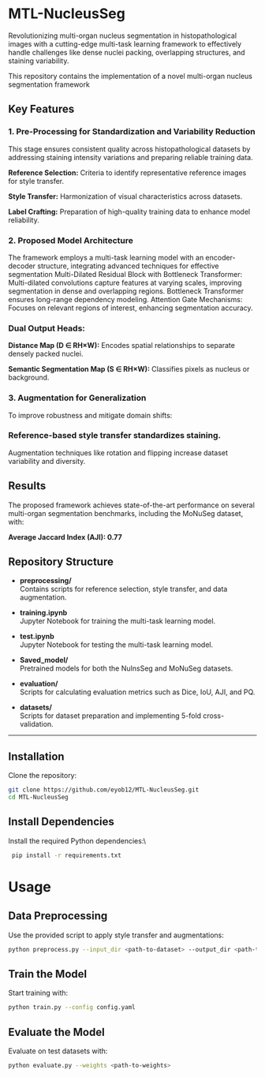 # MTL-NucleusSeg
Revolutionizing multi-organ nucleus segmentation in histopathological images with a cutting-edge multi-task learning framework to effectively handle challenges like dense nuclei packing, overlapping structures, and staining variability.

This repository contains the implementation of a novel multi-organ nucleus segmentation framework

## Key Features
### 1. Pre-Processing for Standardization and Variability Reduction

This stage ensures consistent quality across histopathological datasets by addressing staining intensity variations and preparing reliable training data.

**Reference Selection:** Criteria to identify representative reference images for style transfer.

**Style Transfer:** Harmonization of visual characteristics across datasets.

**Label Crafting:** Preparation of high-quality training data to enhance model reliability.

### 2. Proposed Model Architecture
The framework employs a multi-task learning model with an encoder-decoder structure, integrating advanced techniques for effective segmentation Multi-Dilated Residual Block with Bottleneck Transformer:
Multi-dilated convolutions capture features at varying scales, improving segmentation in dense and overlapping regions. Bottleneck Transformer ensures long-range dependency modeling. Attention Gate Mechanisms: Focuses on relevant regions of interest, enhancing segmentation accuracy.

### Dual Output Heads:
**Distance Map (D ∈ RH×W):** Encodes spatial relationships to separate densely packed nuclei.

**Semantic Segmentation Map (S ∈ RH×W):** Classifies pixels as nucleus or background.

### 3. Augmentation for Generalization
To improve robustness and mitigate domain shifts:

### Reference-based style transfer standardizes staining.
Augmentation techniques like rotation and flipping increase dataset variability and diversity.

## Results

The proposed framework achieves state-of-the-art performance on several multi-organ segmentation benchmarks, including the MoNuSeg dataset, with:

**Average Jaccard Index (AJI): 0.77**



## Repository Structure

- **preprocessing/**  
  Contains scripts for reference selection, style transfer, and data augmentation.

- **training.ipynb**  
  Jupyter Notebook for training the multi-task learning model.

- **test.ipynb**  
  Jupyter Notebook for testing the multi-task learning model.

- **Saved_model/**  
  Pretrained models for both the NuInsSeg and MoNuSeg datasets.

- **evaluation/**  
  Scripts for calculating evaluation metrics such as Dice, IoU, AJI, and PQ.

- **datasets/**  
  Scripts for dataset preparation and implementing 5-fold cross-validation.

---
## Installation

Clone the repository:  
```bash
git clone https://github.com/eyob12/MTL-NucleusSeg.git 
cd MTL-NucleusSeg 

```
## Install Dependencies
  
Install the required Python dependencies:\  
```bash
 pip install -r requirements.txt 


```
# Usage
## Data Preprocessing
Use the provided script to apply style transfer and augmentations:
```bash
python preprocess.py --input_dir <path-to-dataset> --output_dir <path-to-output>

```
## Train the Model
Start training with:
```bash
python train.py --config config.yaml
```
## Evaluate the Model
Evaluate on test datasets with:
```bash
python evaluate.py --weights <path-to-weights>
